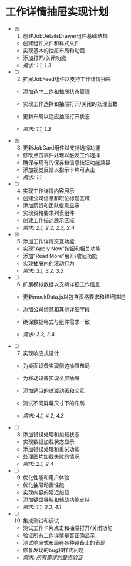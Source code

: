 # 工作详情抽屉实现计划

- [x] 1. 创建JobDetailsDrawer组件基础结构


  - 创建组件文件和样式文件
  - 实现基本的抽屉布局和动画
  - 添加打开/关闭功能
  - _需求: 1.1, 1.3_



- [ ] 2. 扩展JobFeed组件以支持工作详情抽屉
  - 添加选中工作和抽屉状态管理
  - 实现工作选择和抽屉打开/关闭的处理函数


  - 更新布局以适应抽屉打开状态
  - _需求: 1.1, 1.3_

- [x] 3. 更新JobCard组件以支持选择功能


  - 修改点击事件处理以触发工作选择
  - 确保与现有的保存和信息按钮功能兼容
  - 添加视觉反馈以指示卡片可点击
  - _需求: 1.1_



- [ ] 4. 实现工作详情内容展示
  - 创建公司信息和职位标题区域
  - 添加薪资和团队信息显示
  - 实现资格要求列表组件
  - 创建工作描述展示区域
  - _需求: 2.1, 2.2, 2.3, 2.4_



- [x] 5. 添加工作详情交互功能


  - 实现"Apply Now"按钮和相关功能
  - 添加"Read More"展开/收起功能
  - 实现抽屉内的滚动行为
  - _需求: 3.1, 3.2, 3.3_



- [ ] 6. 扩展模拟数据以支持详细工作信息
  - 更新mockData.js以包含资格要求和详细描述
  - 添加公司信息和其他详细字段
  - 确保数据格式与组件需求一致


  - _需求: 2.3, 2.4_

- [ ] 7. 实现响应式设计
  - 为桌面设备实现侧边抽屉布局



  - 为移动设备实现全屏抽屉
  - 添加适当的过渡动画和交互
  - 测试不同屏幕尺寸下的布局
  - _需求: 4.1, 4.2, 4.3_

- [ ] 8. 添加错误处理和加载状态
  - 实现数据加载状态显示
  - 添加错误处理和重试功能
  - 处理图片加载失败的情况
  - _需求: 2.1, 2.4_

- [ ] 9. 优化性能和用户体验
  - 优化抽屉动画性能
  - 实现内容的延迟加载
  - 添加键盘导航和辅助功能支持
  - _需求: 1.1, 3.3, 4.1_

- [ ] 10. 集成测试和调试
  - 测试工作卡片点击和抽屉打开/关闭功能
  - 验证所有工作详情是否正确显示
  - 测试响应式布局在各种设备上的表现
  - 修复发现的bug和样式问题
  - _需求: 所有需求的最终验证_
